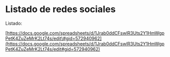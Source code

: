 # Listado de redes sociales

Listado: 

[https://docs.google.com/spreadsheets/d/1Jrab0ddCFswlR3Uts2Y1HmWgpPetK4ZuZeMrK2Lt74s/edit\#gid=572940962](https://docs.google.com/spreadsheets/d/1Jrab0ddCFswlR3Uts2Y1HmWgpPetK4ZuZeMrK2Lt74s/edit#gid=572940962)

